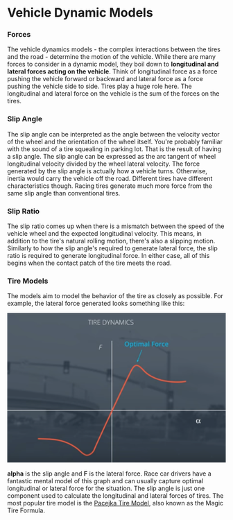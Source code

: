 # Vehicle Dynamic Models

### Forces

The vehicle dynamics models - the complex interactions between the tires and the road - determine the motion of the vehicle. While there are many forces to consider in a dynamic model, they boil down to **longitudinal and lateral forces acting on the vehicle**. Think of longitudinal force as a force pushing the vehicle forward or backward and lateral force as a force pushing the vehicle side to side. Tires play a huge role here. The longitudinal and lateral force on the vehicle is the sum of the forces on the tires.

### Slip Angle

The slip angle can be interpreted as the angle between the velocity vector of the wheel and the orientation of the wheel itself. You're probably familiar with the sound of a tire squealing in parking lot. That is the result of having a slip angle. The slip angle can be expressed as the arc tangent of wheel longitudinal velocity divided by the wheel lateral velocity. The force generated by the slip angle is actually how a vehicle turns. Otherwise, inertia would carry the vehicle off the road. Different tires have different characteristics though. Racing tires generate much more force from the same slip angle than conventional tires.

### Slip Ratio

The slip ratio comes up when there is a mismatch between the speed of the vehicle wheel and the expected longitudinal velocity. This means, in addition to the tire's natural rolling motion, there's also a slipping motion. Similarly to how the slip angle's required to generate lateral force, the slip ratio is required to generate longitudinal force. In either case, all of this begins when the contact patch of the tire meets the road.

### Tire Models

The models aim to model the behavior of the tire as closely as possible. For example, the lateral force generated looks something like this:

![alt tag](imgs/tireModelGraph.PNG)

**alpha** is the slip angle and **F** is the lateral force. Race car drivers have a fantastic mental model of this graph and can usually capture optimal longitudinal or lateral force for the situation. The slip angle is just one component used to calculate the longitudinal and lateral forces of tires. The most popular tire model is the [Pacejka Tire Model](http://www.theoryinpracticeengineering.com/resources/tires/pacejka87.pdf), also known as the Magic Tire Formula.
